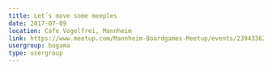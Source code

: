 ```yaml
---
title: Let´s move some meeples
date: 2017-07-09
location: Cafe Vogelfrei, Mannheim
link: https://www.meetup.com/Mannheim-Boardgames-Meetup/events/239433626/
usergroup: bogama
type: usergroup
---
```

